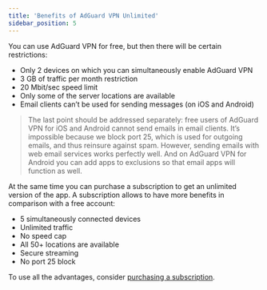 ```yaml
---
title: 'Benefits of AdGuard VPN Unlimited'
sidebar_position: 5
---
```


You can use AdGuard VPN for free, but then there will be certain restrictions:

* Only 2 devices on which you can simultaneously enable AdGuard VPN
* 3 GB of traffic per month restriction
* 20 Mbit/sec speed limit
* Only some of the server locations are available
* Email clients can’t be used for sending messages (on iOS and Android)

> The last point should be addressed separately: free users of AdGuard VPN for iOS and Android cannot send emails in email clients. It’s impossible because we block port 25, which is used for outgoing emails, and thus reinsure against spam. However, sending emails with web email services works perfectly well. And on AdGuard VPN for Android you can add apps to exclusions so that email apps will function as well.

At the same time you can purchase a subscription to get an unlimited version of the app.
A subscription allows to have more benefits in comparison with a free account:

* 5 simultaneously connected devices
* Unlimited traffic
* No speed cap
* All 50+ locations are available
* Secure streaming
* No port 25 block

To use all the advantages, consider [purchasing a subscription](subscription.md).

